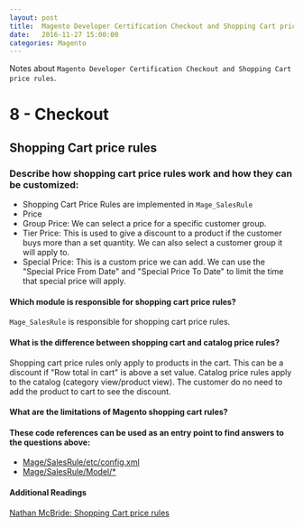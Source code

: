 ```yaml
---
layout: post
title:  Magento Developer Certification Checkout and Shopping Cart price rules
date:   2016-11-27 15:00:00
categories: Magento
---
```


Notes about `Magento Developer Certification Checkout and Shopping Cart price rules`.

8 - Checkout
============

Shopping Cart price rules
------------

### Describe how shopping cart price rules work and how they can be customized:

* Shopping Cart Price Rules are implemented in `Mage_SalesRule`
* Price
* Group Price: We can select a price for a specific customer group.
* Tier Price: This is used to give a discount to a product if the customer buys more than a set quantity. We can also select a customer group it will apply to.
* Special Price: This is a custom price we can add. We can use the "Special Price From Date" and "Special Price To Date" to limit the time that special price will apply.

#### Which module is responsible for shopping cart price rules?

`Mage_SalesRule` is responsible for shopping cart price rules.

#### What is the difference between shopping cart and catalog price rules?

Shopping cart price rules only apply to products in the cart. This can be a discount if "Row total in cart" is above a set value. Catalog price rules apply to the catalog (category view/product view). The customer do no need to add the product to cart to see the discount.

#### What are the limitations of Magento shopping cart rules?

#### These code references can be used as an entry point to find answers to the questions above:

* [Mage/SalesRule/etc/config.xml][Mage/SalesRule/etc/config.xml]
* [Mage/SalesRule/Model/*][Mage/SalesRule/Model/]

#### Additional Readings

[Nathan McBride: Shopping Cart price rules][brideo.shopping-cart-price-rules]



[brideo.shopping-cart-price-rules]:http://brideo.co.uk/magento-certification-notes/checkout/checkout-components/Shopping-Cart-Price-Rules/
[magento.product-prices]:http://docs.magento.com/m1/ce/user_guide/catalog/product-prices.html
[magento.price-rules-shopping-cart]:http://docs.magento.com/m1/ce/user_guide/marketing/price-rules-shopping-cart.html



[Mage/SalesRule/etc/config.xml]:https://github.com/AndersWik/Magento-1x/blob/master/app/code/core/Mage/SalesRule/etc/config.xml
[Mage/SalesRule/Model/]:https://github.com/AndersWik/Magento-1x/tree/master/app/code/core/Mage/SalesRule/Model
